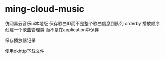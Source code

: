 # ming-cloud-music
仿网易云音乐ui本地版
保存歌曲ID而不是整个歌曲信息到队列 orderby 播放顺序
创建一个歌曲管理类 而不是在application中保存

保存播放器记录

使用okhttp下载文件

